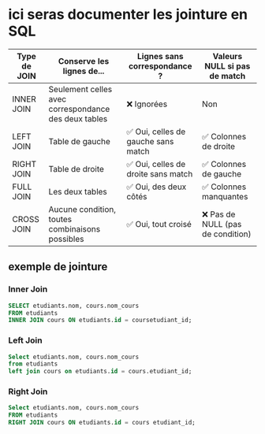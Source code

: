 # ici seras documenter les jointure en SQL

| Type de JOIN   | Conserve les lignes de...         | Lignes sans correspondance ?         | Valeurs NULL si pas de match |
|----------------|-----------------------------------|--------------------------------------|-------------------------------|
| INNER JOIN     | Seulement celles avec correspondance des deux tables | ❌ Ignorées                           | Non                          |
| LEFT JOIN      | Table de gauche                   | ✅ Oui, celles de gauche sans match  | ✅ Colonnes de droite         |
| RIGHT JOIN     | Table de droite                   | ✅ Oui, celles de droite sans match  | ✅ Colonnes de gauche         |
| FULL JOIN      | Les deux tables                   | ✅ Oui, des deux côtés                | ✅ Colonnes manquantes        |
| CROSS JOIN     | Aucune condition, toutes combinaisons possibles | ✅ Oui, tout croisé                | ❌ Pas de NULL (pas de condition) |


## exemple de jointure 

### Inner Join
```sql
SELECT etudiants.nom, cours.nom_cours
FROM etudiants
INNER JOIN cours ON etudiants.id = coursetudiant_id;
```


### Left Join

```sql
Select etudiants.nom, cours.nom_cours
from etudiants
left join cours on etudiants.id = cours.etudiant_id;
```

### Right Join

```sql 
Select etudiants.nom, cours.nom_cours
FROM etudiants
RIGHT JOIN cours ON etudiants.id = cours etudiant_id;
```




